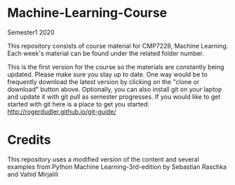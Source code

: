 # Machine-Learning-Course

Semester1 2020

This repository consists of course material for CMP7228, Machine Learning. Each week's material can be found under the related folder number.

This is the first version for the course so the materials are constantly being updated. Please make sure you stay up to date. One way would be to frequently download the latest version by clicking on the "clone or download" button above. Optionally, you can also install git on your laptop and update it with git pull as semester progresses. If you would like to get started with git here is a place to get you started: http://rogerdudler.github.io/git-guide/

# Credits
This repository uses a modified version of the content and several examples from Python Machine Learning-3rd-edition by Sebastian Raschka and Vahid Mirjalili

